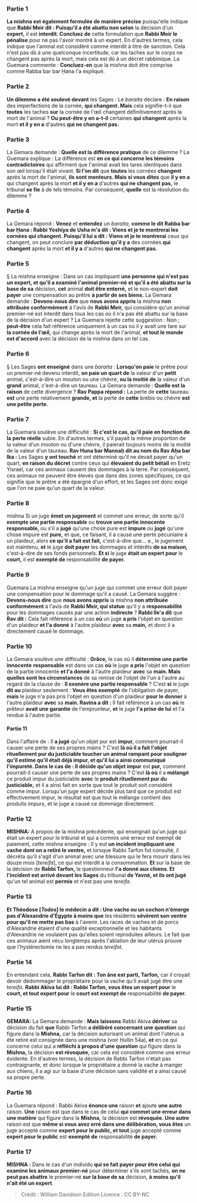 
### Partie 1
<b>La mishna est également formulée de manière précise</b> puisqu'elle indique que <b>Rabbi Meir dit : Puisqu'il a été abattu non selon</b> la décision d'un <b>expert,</b> il est <b>interdit. Concluez de</b> cette formulation que <b>Rabbi Meir le pénalise</b> pour ne pas l'avoir montré à un expert. En d'autres termes, cela indique que l'animal est considéré comme interdit à titre de sanction. Cela n'est pas dû à une quelconque incertitude, car les taches sur le corps ne changent pas après la mort, mais cela est dû à un décret rabbinique. La Guemara commente : <b>Concluez-en</b> que la mishna doit être comprise comme Rabba bar bar Ḥana l'a expliqué.

### Partie 2
<b>Un dilemme a été soulevé devant</b> les Sages : Le <i>baraita</i> déclare : <b>En raison</b> des imperfections de la cornée, <b>qui changent. Mais</b> cela signifie-t-il que <b>toutes</b> les taches <b>sur</b> la cornée de l'œil changent définitivement</b> après la mort de l'animal ? <b>Ou peut-être y en a-t-il</b> certaines <b>qui changent</b> après la mort <b>et il y en a</b> d'autres <b>qui ne changent pas.</b>

### Partie 3
La Gemara demande : <b>Quelle est la</b> <b>différence pratique</b> de ce dilemme ? La Guemara explique : La différence est <b>en ce qui concerne les témoins contradictoires</b> qui affirment que l'animal avait les tares identiques dans son œil lorsqu'il était vivant. <b>Si l'on dit</b> que <b>toutes</b> les cornées <b>changent</b> après la mort de l'animal, <b>ils sont menteurs. Mais si vous dites</b> que <b>il y en a</b> qui changent</b> après la mort <b>et il y en a</b> d'autres <b>qui ne changent pas,</b> le tribunal <b>se fie</b> à de tels témoins. Par conséquent, <b>quelle</b> est la résolution du dilemme ?

### Partie 4
La Gemara répond : <b>Venez</b> et <b>entendez</b> un <i>baraita</i>, <b>comme le dit Rabba bar bar Ḥana : Rabbi Yoshiya de Usha m'a dit : Viens et je te montrerai les cornées qui changent. Puisqu'il lui a dit : Viens et je te montrerai</b> ceux qui changent, on peut conclure <b>par déduction qu'il y a</b> des cornées <b>qui changent</b> après la mort <b>et il y a</b> d'autres <b>qui ne changent pas.</b>

### Partie 5
§ La mishna enseigne : Dans un cas impliquant <b>une personne qui n'est pas un expert, et qu'il a examiné l'animal premier-né</b> <b>et qu'il a été abattu sur la base de sa</b> décision, <b>cet</b> animal <b>doit être enterré,</b> et le non-expert <b>doit payer</b> une compensation au prêtre <b>à partir de ses biens.</b> La Gemara demande : <b>Devons-nous dire</b> que <b>nous avons appris</b> la mishna <b>non attribuée</b> <b>conformément</b> à l'avis de <b>Rabbi Meir,</b> qui considère qu'un animal premier-né est interdit dans tous les cas où il n'a pas été abattu sur la base de la décision d'un expert ? La Guemara rejette cette suggestion : Non ; <b>peut-être</b> cela fait référence uniquement à un cas où il y avait une tare sur <b>la cornée de l'œil,</b> qui change après la mort de l'animal, <b>et tout le monde est d'accord</b> avec la décision de la mishna dans un tel cas.

### Partie 6
§ Les Sages <b>ont enseigné</b> dans une <i>baraita</i> : <b>Lorsqu'on paie</b> le prêtre pour un premier-né devenu interdit, <b>on paie un quart de</b> la valeur d'un <b>petit</b> animal, c'est-à-dire un mouton ou une chèvre, <b>ou la moitié de</b> la valeur d'un <b>grand</b> animal, c'est-à-dire un taureau. La Gemara demande : <b>Quelle est la raison</b> de cette divergence ? <b>Rav Pappa répond :</b> La perte de <b>cette</b> taureau <b>est</b> une perte relativement <b>grande, et</b> la perte de <b>cette</b> brebis ou chèvre <b>est une petite perte.</b>

### Partie 7
La Guemara soulève une difficulté : <b>Si c'est le cas, qu'il paie en fonction de la</b> <b>perte réelle</b> subie. En d'autres termes, s'il payait la même proportion de la valeur d'un mouton ou d'une chèvre, il paierait toujours moins de la moitié de la valeur d'un taureau. <b>Rav Huna bar Manoaḥ dit au nom du Rav Aḥa bar Ika :</b> Les Sages <b>y ont touché</b> et ont déterminé qu'il ne devait payer qu'un quart, <b>en raison du décret</b> contre ceux qui <b>élevaient du petit bétail</b> en Eretz Yisrael, car ces animaux causent des dommages à la terre. Par conséquent, ces animaux ne peuvent être élevés que dans des zones spécifiques, ce qui signifie que le prêtre a été épargné d'un effort, et les Sages ont donc exigé que l'on ne paie qu'un quart de la valeur.

### Partie 8
mishna Si un juge <b>émet un jugement</b> et commet une erreur, de sorte qu'il <b>exempte une partie responsable</b> ou <b>trouve une partie innocente</b> <b>responsable, </b> ou s'il a <b>jugé</b> qu'une chose pure</b> est <b>impure</b> ou <b>jugé</b> qu'une chose impure</b> est <b>pure,</b> et que, ce faisant, il a causé une perte pécuniaire à un plaideur, alors <b>ce qu'il a fait est fait,</b> c'est-à-dire que... e., le jugement est maintenu, <b>et</b> le juge <b>doit payer</b> les dommages et intérêts <b>de sa maison,</b> c'est-à-dire de ses fonds personnels. <b>Et si</b> le juge <b>était un expert pour</b> le <b>court,</b> il est <b>exempté de</b> responsabilité <b>de payer.</b>

### Partie 9
Guemara La mishna enseigne qu'un juge qui commet une erreur doit payer une compensation pour le dommage qu'il a causé. La Gemara suggère : <b>Devons-nous dire</b> que <b>nous avons appris</b> la mishna <b>non attribuée</b> <b>conformément</b> à l'avis de <b>Rabbi Meir, qui statue</b> qu'il y a <b>responsabilité</b> pour les dommages causés par une action <b>indirecte</b> ? <b>Rabbi Ile'a dit</b> que <b>Rav dit :</b> Cela fait référence à un cas <b>où</b> un juge <b>a pris</b> l'objet en question d'un plaideur <b>et l'a donné</b> à l'autre plaideur <b>avec</b> sa <b>main,</b> et donc il a directement causé le dommage.

### Partie 10
La Gemara soulève une difficulté : <b>Grâce,</b> le cas où il <b>détermine une partie innocente</b> <b>responsable</b> est dans un cas <b>où</b> le juge <b>a pris</b> l'objet en question de la partie innocente <b>et l'a donné</b> à l'autre plaideur <b>avec</b> sa <b>main. Mais quelles sont les circonstances</b> de sa remise de l'objet de l'un à l'autre au regard de la clause de : <b>Il exonère une partie responsable</b> ? C'est <b>si</b> le juge <b>dit au</b> plaideur seulement : <b>Vous êtes exempté</b> de l'obligation de payer, <b>mais</b> le juge n'a pas pris</b> l'objet en question d'un plaideur <b>pour le donner</b> à l'autre plaideur <b>avec</b> sa <b>main. Ravina a dit :</b> Il fait référence à un cas <b>où</b> le prêteur <b>avait une garantie</b> de l'emprunteur, <b>et</b> le juge <b>l'a prise de lui</b> et l'a rendue à l'autre partie.

#### Partie 11
Dans l'affaire de : Il <b>a jugé</b> qu'un objet pur</b> est <b>impur,</b> comment pourrait-il causer une perte de ses propres mains ? C'est <b>là où il a <b>fait</b> l'objet rituellement pur du justiciable <b>toucher un animal rampant</b> pour souligner qu'il estime qu'il était déjà impur, et qu'il lui a ainsi communiqué l'impureté. Dans le cas de : Il <b>décide</b> qu'un objet impur</b> est <b>pur,</b> comment pourrait-il causer une perte de ses propres mains ? C'est <b>là où</b> il a <b>mélangé</b> ce produit impur du justiciable <b>avec</b> le <b>produit rituellement pur du justiciable,</b> et il a ainsi fait en sorte que tout le produit soit considéré comme impur. Lorsqu'un juge expert décide plus tard que ce produit est effectivement impur, le résultat est que tout le mélange contient des produits impurs, et le juge a causé ce dommage directement.

### Partie 12
<strong>MISHNA:</strong> A propos de la mishna précédente, qui enseignait qu'un juge qui était un expert pour le tribunal et qui a commis une erreur est exempt de paiement, cette mishna enseigne : Il y eut <b>un incident impliquant une vache dont on a retiré le ventre,</b> et lorsque Rabbi Tarfon fut consulté, il décréta qu'il s'agit d'un animal avec une blessure qui le fera mourir dans les douze mois [<i>tereifa</i>], ce qui est interdit à la consommation. <b>Et</b> sur la base de la décision de <b>Rabbi Tarfon,</b> le questionneur <b>l'a donné aux chiens. Et l'incident est arrivé devant les Sages</b> du tribunal <b>de Yavné, et ils ont jugé</b> qu'un tel animal est <b>permis</b> et n'est pas une <i>tereifa</i>.

### Partie 13
<b>Et Théodose [<i>Todos</i>] le médecin a dit : Une vache ou un cochon n'émerge pas d'Alexandrie d'Égypte à moins que</b> les résidents <b>sévèrent son ventre pour qu'il ne mette pas bas</b> à l'avenir. Les races de vaches et de porcs d'Alexandrie étaient d'une qualité exceptionnelle et les habitants d'Alexandrie ne voulaient pas qu'elles soient reproduites ailleurs. Le fait que ces animaux aient vécu longtemps après l'ablation de leur utérus prouve que l'hystérectomie ne les a pas rendus <i>tereifot</i>.

### Partie 14
En entendant cela, <b>Rabbi Tarfon dit : Ton âne est parti, Tarfon,</b> car il croyait devoir dédommager le propriétaire pour la vache qu'il avait jugé être une <i>tereifa</i>. <b>Rabbi Akiva lui dit : Rabbi Tarfon, vous êtes un expert pour</b> le <b>court, et tout expert pour</b> le <b>court est exempt de</b> responsabilité <b>de payer.</b>

### Partie 15
<strong>GEMARA:</strong> La Gemara demande : <b>Mais laissons</b> Rabbi Akiva <b>dériver</b> sa décision du fait <b>que</b> Rabbi Tarfon <b>a délibéré concernant une question</b> qui figure dans la <b>Mishna,</b> car la décision autorisant un animal dont l'utérus a été retiré est consignée dans une mishna (voir <i>Ḥullin</i> 54a), <b>et</b> en ce qui concerne celui qui a <b>réfléchi à propos d'une question</b> qui figure dans la <b>Mishna,</b> la décision <b>est révoquée,</b> car cela est considéré comme une erreur évidente. En d'autres termes, la décision de Rabbi Tarfon n'était pas contraignante, et donc lorsque le propriétaire a donné la vache à manger aux chiens, il a agi sur la base d'une décision sans validité et a ainsi causé sa propre perte.

### Partie 16
La Guemara répond : Rabbi Akiva <b>énonce une</b> raison <b>et</b> ajoute <b>une autre</b> raison. <b>Une</b> raison est que dans le cas de celui <b>qui commet une erreur dans une matière</b> qui figure dans la <b>Mishna,</b> la décision est <b>révoquée. Une autre</b> raison est que <b>même si vous avez erré dans une délibération, vous êtes</b> un juge accepté comme <b>expert pour le public, et tout</b> juge accepté comme <b>expert pour le public</b> est <b>exempté de</b> responsabilité <b>de payer.</b>

### Partie 17
<strong>MISHNA :</strong> Dans le cas d'un individu <b>qui se fait payer pour être celui qui examine les animaux premier-né</b> pour déterminer s'ils sont tachés, <b>on ne peut pas abattre</b> le premier-né <b>sur la base de sa</b> décision, <b>à moins qu'il n'ait été un expert</b>.

>Crédit : William Davidson Edition
>Licence : CC BY-NC